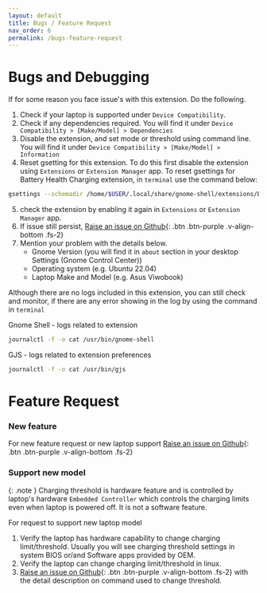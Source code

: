 ```yaml
---
layout: default
title: Bugs / Feature Request
nav_order: 6
permalink: /bugs-feature-request
---
```



# Bugs and Debugging

If for some reason you face issue's with this extension. Do the following.

1. Check if your laptop is supported under `Device Compatibility`.
2. Check if any dependencies required. You will find it under `Device Compatibility > [Make/Model] > Dependencies`
3. Disable the extension, and set mode or threshold using command line. You will find it under `Device Compatibility > [Make/Model] >  Information`
4. Reset gsetting for this extension. To do this first disable the extension using `Extensions` or `Extension Manager` app. To reset gsettings for Battery Health Charging extension, in `terminal` use the command below:<br>
```bash
gsettings --schemadir /home/$USER/.local/share/gnome-shell/extensions/Battery-Health-Charging@maniacx.github.com/schemas reset-recursively org.gnome.shell.extensions.Battery-Health-Charging
```
5. check the extension by enabling it again in `Extensions` or `Extension Manager` app.
6. If issue still persist, [Raise an issue on Github](https://github.com/maniacx/Battery-Health-Charging/issues){: .btn .btn-purple .v-align-bottom .fs-2}
7. Mention your problem with the details below.
   * Gnome Version (you will find it in `about` section in your desktop Settings (Gnome Control Center))
   * Operating system (e.g. Ubuntu 22.04)
   * Laptop Make and Model (e.g. Asus Viwobook)
   
Although there are no logs included in this extension, you can still check and monitor, if there are any error showing in the log by using the command in `terminal`

Gnome Shell - logs related to extension 
```bash
journalctl -f -o cat /usr/bin/gnome-shell
```

GJS - logs related to extension preferences
```bash
journalctl -f -o cat /usr/bin/gjs
```

# Feature Request

### New feature
For new feature request or new laptop support [Raise an issue on Github](https://github.com/maniacx/Battery-Health-Charging/issues){: .btn .btn-purple .v-align-bottom .fs-2}


### Support new model

{: .note } 
Charging threshold is hardware feature and is controlled by laptop's hardware `Embedded Controller` which controls the charging limits even when laptop is powered off. It is not a software feature.

For request to support new laptop model
 1. Verify the laptop has hardware capability to change charging limit/threshold. Usually you will see charging threshold settings in system BIOS or/and Software apps provided by OEM.
 2. Verify the laptop can change charging limit/threshold in linux.
 3. [Raise an issue on Github](https://github.com/maniacx/Battery-Health-Charging/issues){: .btn .btn-purple .v-align-bottom .fs-2} with the detail description on command used to change threshold.
 
 

